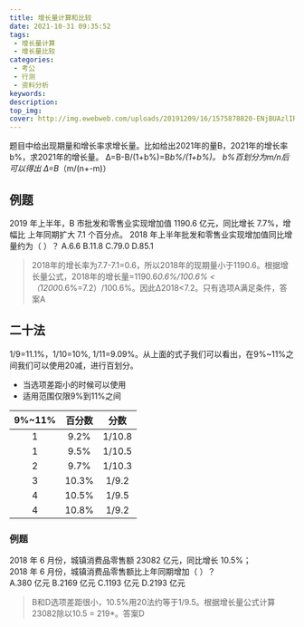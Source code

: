 ```yaml
---
title: 增长量计算和比较
date: 2021-10-31 09:35:52
tags:
 - 增长量计算
 - 增长量比较
categories:
 - 考公
 - 行测
 - 资料分析
keywords:
description:
top_img: 
cover: http://img.ewebweb.com/uploads/20191209/16/1575878820-ENjBUAzlIR.gif
---
```

题目中给出现期量和增长率求增长量。比如给出2021年的量B，2021年的增长率b%，求2021年的增长量。
Δ=B-B/(1+b%)=B*b%/(1+b%)。
b%百划分为m/n后可以得出
Δ=B*（m/(n+-m)）

## 例题
2019 年上半年，B 市批发和零售业实现增加值 1190.6 亿元，同比增长 7.7%，增幅比 上年同期扩大 7.1 个百分点。 
2018 年上半年批发和零售业实现增加值同比增量约为（ ）？ 
A.6.6 B.11.8 C.79.0 D.85.1

> 2018年的增长率为7.7-7.1=0.6，所以2018年的现期量小于1190.6。根据增长量公式，2018年的增长量=1190.6*0.6%/100.6% < （1200*0.6%=7.2）/100.6%。因此Δ2018<7.2。只有选项A满足条件，答案A

## 二十法
1/9=11.1%，1/10=10%, 1/11=9.09%。从上面的式子我们可以看出，在9%~11%之间我们可以使用20减，进行百划分。

* 当选项差距小的时候可以使用
* 适用范围仅限9%到11%之间

| 9%~11% | 百分数| 分数 |
| :-----:|:-----:|:-----:|
| 1| 9.2% | 1/10.8|
| 1| 9.5% | 1/10.5|
| 2| 9.7% | 1/10.3|
| 3| 10.3% | 1/9.2|
| 4| 10.5% | 1/9.5|
| 4| 10.8% | 1/9.2|

### 例题
2018 年 6 月份，城镇消费品零售额 23082 亿元，同比增长 10.5%；  
2018 年 6 月份，城镇消费品零售额比上年同期增加（ ）？  
A.380 亿元 B.2169 亿元 C.1193 亿元 D.2193 亿元

> B和D选项差距很小，10.5%用20法约等于1/9.5。根据增长量公式计算23082除以10.5 = 219*。答案D